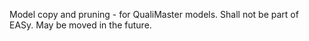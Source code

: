 Model copy and pruning - for QualiMaster models. Shall not be part of EASy. May be moved in the future.